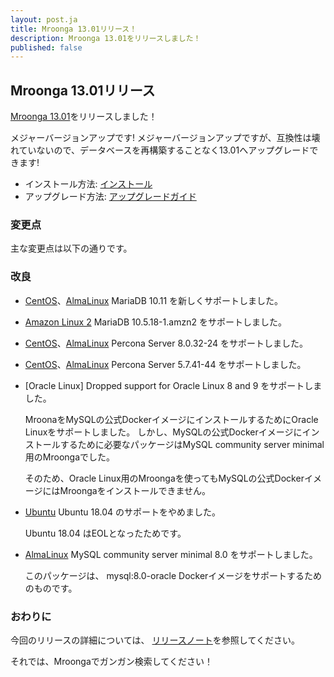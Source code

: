 ```yaml
---
layout: post.ja
title: Mroonga 13.01リリース！
description: Mroonga 13.01をリリースしました！
published: false
---
```


## Mroonga 13.01リリース

[Mroonga 13.01](/ja/docs/news.html#release-13-01)をリリースしました！

メジャーバージョンアップです! メジャーバージョンアップですが、互換性は壊れていないので、データベースを再構築することなく13.01へアップグレードできます!

* インストール方法: [インストール](/ja/docs/install.html)
* アップグレード方法: [アップグレードガイド](/ja/docs/upgrade.html)

### 変更点

主な変更点は以下の通りです。

### 改良

* [CentOS](/ja/docs/install/centos.html)、[AlmaLinux](/ja/docs/install/almalinux.html) MariaDB 10.11 を新しくサポートしました。

* [Amazon Linux 2](/ja/docs/install/amazon-linux.html) MariaDB 10.5.18-1.amzn2 をサポートしました。

* [CentOS](/ja/docs/install/centos.html)、[AlmaLinux](/ja/docs/install/almalinux.html) Percona Server 8.0.32-24 をサポートしました。

* [CentOS](/ja/docs/install/centos.html)、[AlmaLinux](/ja/docs/install/almalinux.html) Percona Server 5.7.41-44 をサポートしました。

* [Oracle Linux] Dropped support for Oracle Linux 8 and 9 をサポートしました。

  MroonaをMySQLの公式DockerイメージにインストールするためにOracle Linuxをサポートしました。
  しかし、MySQLの公式Dockerイメージにインストールするために必要なパッケージはMySQL community server minimal用のMroongaでした。

  そのため、Oracle Linux用のMroongaを使ってもMySQLの公式DockerイメージにはMroongaをインストールできません。

* [Ubuntu](/ja/docs/install/ubuntu.html) Ubuntu 18.04 のサポートをやめました。

  Ubuntu 18.04 はEOLとなったためです。

* [AlmaLinux](/ja/docs/install/almalinux.html) MySQL community server minimal 8.0 をサポートしました。

  このパッケージは、 mysql:8.0-oracle Dockerイメージをサポートするためのものです。

### おわりに

今回のリリースの詳細については、 [リリースノート](/ja/docs/news.html#release-13-01)を参照してください。

それでは、Mroongaでガンガン検索してください！
